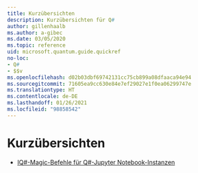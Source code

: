 ```yaml
---
title: Kurzübersichten
description: Kurzübersichten für Q#
author: gillenhaalb
ms.author: a-gibec
ms.date: 03/05/2020
ms.topic: reference
uid: microsoft.quantum.guide.quickref
no-loc:
- Q#
- $$v
ms.openlocfilehash: d02b03dbf69742131cc75cb899a08dfaaca94e94
ms.sourcegitcommit: 71605ea9cc630e84e7ef29027e1f0ea06299747e
ms.translationtype: HT
ms.contentlocale: de-DE
ms.lasthandoff: 01/26/2021
ms.locfileid: "98858542"
---
```

# <a name="quick-reference-pages"></a>Kurzübersichten

* [IQ#-Magic-Befehle für Q#-Jupyter Notebook-Instanzen](xref:microsoft.quantum.guide.quickref.iqsharp)
